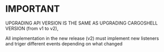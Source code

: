 # IMPORTANT 

UPGRADING API VERSION IS THE SAME AS UPGRADING CARGOSHELL VERSION (from v1 to v2),

All implementation in the new release (v2) must implement new listeners and triger different events depending on what changed

